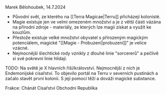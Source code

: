 Marek Bělohoubek, 14.7.2024

- Původní svět, ze kterého na [[Terra Magicae|Terru]] přicházejí kolonisté.
- Magie existuje jen ve velmi omezeném množství a je z větší části vázána na přírodní zdroje - materiály, ze kterých lze magii získat a využít ke kouzlům.
- Přestože existuje velké množství obyvatel s přirozeným magickým potenciálem, magické "[[Magie - Probuzení|probuzení]]" je velice vzácné.
- Nejmocnější šlechtické rody vznikly z dlouhé linie "sorcererů" a pečlivě si své pokrevní linie hlídají.

TODO:
Na světě je X hlavních říší/království.
Nejmocnější z nich je Endemonijské císařství.
To objevilo portál na Terru v severních pustinách a začalo stavět první kolonii.
S její pomocí těží a dováží magické substance.

Frakce:
Chánát
Císařství
Obchodní Republika
